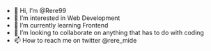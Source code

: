 - 👋 Hi, I’m @Rere99
- 👀 I’m interested in Web Development
- 🌱 I’m currently learning Frontend
- 💞️ I’m looking to collaborate on anything that has to do with coding
- 📫 How to reach me on twitter @rere_mide

<!---
Rere99/Rere99 is a ✨ special ✨ repository because its `README.md` (this file) appears on your GitHub profile.
You can click the Preview link to take a look at your changes.
--->
